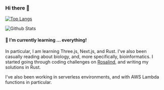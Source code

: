 ### Hi there 👋
[![Top Langs](https://github-readme-stats.vercel.app/api/top-langs/?username=branberry&layout=compact&theme=onedark)](https://github.com/branberry)

![Github Stats](https://github-readme-stats.vercel.app/api?username=branberry&show_icons=true&theme=onedark&count_private=true)


#### 🌱 I’m currently learning ... everything!

In particular, I am learning Three.js, Next.js, and Rust. I've also been casually reading about biology, and, more specifically, bioinformatics. I started going through coding challenges on [Rosalind](https://rosalind.info/problems/list-view/), and writing my solutions in Rust.

I've also been working in serverless environments, and with AWS Lambda functions in particular. 


<!--
**wowbob396/wowbob396** is a ✨ _special_ ✨ repository because its `README.md` (this file) appears on your GitHub profile.

Here are some ideas to get you started:

- 🔭 I’m currently working on ...
- 🌱 I’m currently learning ...
- 👯 I’m looking to collaborate on ...
- 🤔 I’m looking for help with ...
- 💬 Ask me about ...
- 📫 How to reach me: ...
- 😄 Pronouns: ...
- ⚡ Fun fact: ...
-->
